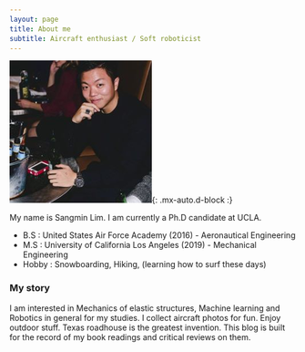 ```yaml
---
layout: page
title: About me
subtitle: Aircraft enthusiast / Soft roboticist 
---
```


![myphoto](/assets/img/sangmin.jpg){: .mx-auto.d-block :}

My name is Sangmin Lim. I am currently a Ph.D candidate at UCLA.

- B.S : United States Air Force Academy (2016) - Aeronautical Engineering
- M.S : University of California Los Angeles (2019) - Mechanical Engineering
- Hobby : Snowboarding, Hiking, (learning how to surf these days)

### My story
I am interested in Mechanics of elastic structures, Machine learning and Robotics in general for my studies. 
I collect aircraft photos for fun. Enjoy outdoor stuff. 
Texas roadhouse is the greatest invention.
This blog is built for the record of my book readings and critical reviews on them.
